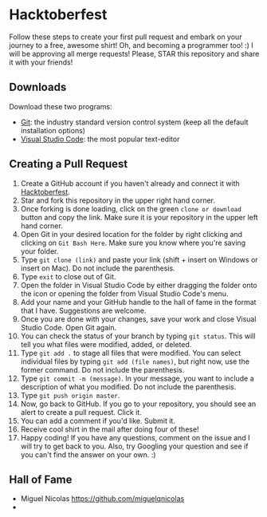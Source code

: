 # Hacktoberfest
Follow these steps to create your first pull request and embark on your journey to a free, awesome shirt! Oh, and becoming a programmer too! :) I will be approving all merge requests! Please, STAR this repository and share it with your friends!

## Downloads
Download these two programs:
* [Git](https://git-scm.com/downloads): the industry standard version control system (keep all the default installation options)
* [Visual Studio Code](https://code.visualstudio.com/): the most popular text-editor

## Creating a Pull Request
1. Create a GitHub account if you haven't already and connect it with [Hacktoberfest](https://hacktoberfest.digitalocean.com/).
2. Star and fork this repository in the upper right hand corner.
3. Once forking is done loading, click on the green `clone or download` button and copy the link. Make sure it is your repository in the upper left hand corner.
4. Open Git in your desired location for the folder by right clicking and clicking on `Git Bash Here`. Make sure you know where you're saving your folder.
5. Type `git clone (link)` and paste your link (shift + insert on Windows or insert on Mac). Do not include the parenthesis.
6. Type `exit` to close out of Git.
7. Open the folder in Visual Studio Code by either dragging the folder onto the icon or opening the folder from Visual Studio Code's menu.
8. Add your name and your GitHub handle to the hall of fame in the format that I have. Suggestions are welcome.
9. Once you are done with your changes, save your work and close Visual Studio Code. Open Git again.
10. You can check the status of your branch by typing `git status`. This will tell you what files were modified, added, or deleted.
11. Type `git add .` to stage all files that were modified. You can select individual files by typing `git add (file names)`, but right now, use the former command. Do not include the parenthesis.
12. Type `git commit -m (message)`. In your message, you want to include a description of what you modified. Do not include the parenthesis.
13. Type `git push origin master`.
14. Now, go back to GitHub. If you go to your repository, you should see an alert to create a pull request. Click it.
15. You can add a comment if you'd like. Submit it.
16. Receive cool shirt in the mail after doing four of these!
17. Happy coding! If you have any questions, comment on the issue and I will try to get back to you. Also, try Googling your question and see if you can't find the answer on your own. :)

## Hall of Fame
* Miguel Nicolas https://github.com/miguelqnicolas
*
